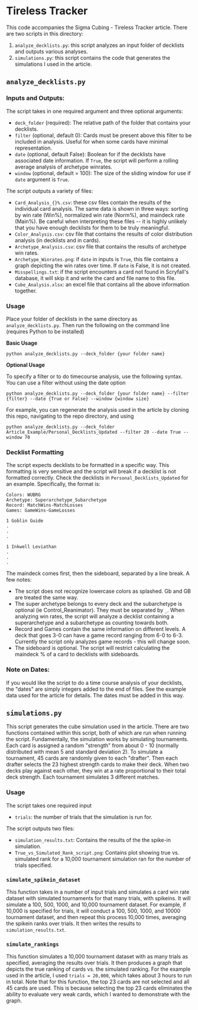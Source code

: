 # Tireless Tracker

This code accompanies the Sigma Cubing - Tireless Tracker article. There are two scripts in this directory:

1. `analyze_decklists.py`: this script analyzes an input folder of decklists and outputs various analyses.
2. `simulations.py`: this script contains the code that generates the simulations I used in the article. 

## `analyze_decklists.py`

### Inputs and Outputs:

The script takes in one required argument and three optional arguments:

* `deck_folder` (required): The relative path of the folder that contains your decklists.
* `filter` (optional, default 0): Cards must be present above this filter to be included in analysis. Useful for when some cards have minimal representation.
* `date` (optional, default False): Boolean for if the decklists have associated date information. If `True`, the script will perform a rolling average analysis of archetype winrates.
* `window` (optional, default = 100): The size of the sliding window for use if `date` argument is `True`.

The script outputs a variety of files:

* `Card_Analysis_{}%.csv`: these csv files contain the results of the individual card analysis. The same data is shown in three ways: sorting by win rate (Win%), normalized win rate (Norm%), and maindeck rate (Main%). Be careful when interpreting these files -- it is highly unlikely that you have enough decklists for them to be truly meaningful.
* `Color_Analysis.csv`: csv file that contains the results of color distribution analysis (in decklists and in cards).
* `Archetype_Analysis.csv`: csv file that contains the results of archetype win rates.
* `Archetype_Winrates.png`: if `date` in inputs is `True`, this file contains a graph depicting the win rates over time. If `date` is False, it is not created.
* `Misspellings.txt`: if the script encounters a card not found in Scryfall's database, it will skip it and write the card and file name to this file.
* `Cube_Analysis.xlsx`: an excel file that contains all the above information together.

### Usage
Place your folder of decklists in the same directory as `analyze_decklists.py`. Then run the following on the command line (requires Python to be installed)

__Basic Usage__
```
python analyze_decklists.py --deck_folder {your folder name}
```
__Optional Usage__

To specify a filter or to do timecourse analysis, use the following syntax. You can use a filter without using the date option
```
python analyze_decklists.py --deck_folder {your folder name} --filter {filter} --date {True or False} --window {window size} 
```
For example, you can regenerate the analysis used in the article by cloning this repo, navigating to the repo directory, and using 
```
python analyze_decklists.py --deck_folder Article_Example/Personal_Decklists_Updated --filter 20 --date True --window 70
```

### Decklist Formatting

The script expects decklists to be formatted in a specific way. This formatting is very sensitive and the script will break if a decklist is not formatted correctly. Check the decklists in `Personal_Decklists_Updated` for an example. Specifically, the format is:
```
Colors: WUBRG
Archetype: Superarchetype_Subarchetype
Record: MatchWins-MatchLosses
Games: GameWins-GameLosses

1 Goblin Guide
.
.
.

1 Inkwell Leviathan
.
.
.
```
The maindeck comes first, then the sideboard, separated by a line break. A few notes:

* The script does not recognize lowercase colors as splashed. Gb and GB are treated the same way.
* The super archetype belongs to every deck and the subarchetype is optional (ie Control_Reanimator). They must be separated by `_`. When analyzing win rates, the script will analyze a decklist containing a superarchetype and a subarchetype as counting towards both.
* Record and Games contain the same information on different levels. A deck that goes 3-0 can have a game record ranging from 6-0 to 6-3. Currently the script only analyzes game records - this will change soon.
* The sideboard is optional. The script will restrict calculating the maindeck % of a card to decklists with sideboards. 

### Note on Dates: 

If you would like the script to do a time course analysis of your decklists, the "dates" are simply integers added to the end of files. See the example data used for the article for details. The dates must be added in this way.

## `simulations.py`

This script generates the cube simulation used in the article. There are two functions contained within this script, both of which are run when running the script. Fundamentally, the simulation works by simulating tournaments. Each card is assigned a random "strength" from about 0 - 10 (normally distributed with mean 5 and standard deviation 2). To simulate a tournament, 45 cards are randomly given to each "drafter". Then each drafter selects the 23 highest strength cards to make their deck. When two decks play against each other, they win at a rate proportional to their total deck strength. Each tournament simulates 3 different matches. 

### Usage

The script takes one required input

* `trials`: the number of trials that the simulation is run for.

The script outputs two files:

* `simulation_results.txt`: Contains the results of the the spike-in simulation. 
* `True_vs_Simulated_Rank_script.png`: Contains plot showing true vs. simulated rank for a 10,000 tournament simulation ran for the number of trials specified.

### `simulate_spikein_dataset`

This function takes in a number of input trials and simulates a card win rate dataset with simulated tournaments for that many trials, with spikeins. It will simulate a 100, 500, 1000, and 10,000 tournament dataset. For example, if 10,000 is specified for trials, it will conduct a 100, 500, 1000, and 10000 tournament dataset, and then repeat this process 10,000 times, averaging the spikein ranks over trials. It then writes the results to `simulation_results.txt`.

### `simulate_rankings`

This function simulates a 10,000 tournament dataset with as many trials as specified, averaging the results over trials. It then produces a graph that depicts the true ranking of cards vs. the simulated ranking. For the example used in the article, I used `trials = 20,000`, which takes about 3 hours to run in total. Note that for this function, the top 23 cards are not selected and all 45 cards are used. This is because selecting the top 23 cards eliminates the ability to evaluate very weak cards, which I wanted to demonstrate with the graph.


